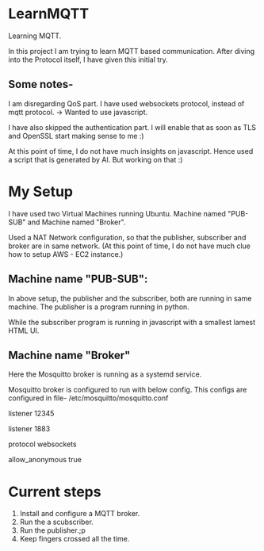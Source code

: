 # LearnMQTT
Learning MQTT.

In this project I am trying to learn MQTT based communication.
After diving into the Protocol itself, I have given this initial try.

Some notes-
----------
I am disregarding QoS part.
I have used websockets protocol, instead of mqtt protocol. -> Wanted to use javascript.

I have also skipped the authentication part. I will enable that as soon as TLS and OpenSSL start making 
sense to me :)

At this point of time, I do not have much insights on javascript. Hence used a script that is generated
by AI. But working on that :)

My Setup
========
I have used two Virtual Machines running Ubuntu. Machine named "PUB-SUB"  and Machine named "Broker".

Used a NAT Network configuration, so that the publisher, subscriber and broker are in same network.
(At this point of time, I do not have much clue how to setup AWS - EC2 instance.)

Machine name "PUB-SUB":
-----------------------
In above setup, the publisher and the subscriber, both are running in same machine.
The publisher is a program running in python.

While the subscriber program is running in javascript with a smallest lamest HTML UI.

Machine name "Broker"
---------------------
Here the Mosquitto broker is running as a systemd service.

Mosquitto broker is configured to run with below config. This configs are configured in file-
/etc/mosquitto/mosquitto.conf

listener 12345

listener 1883

protocol websockets

allow_anonymous true

Current steps
=============
1. Install and configure a MQTT broker.
2. Run the a scubscriber.
3. Run the publisher.;p
4. Keep fingers crossed all the time. 
